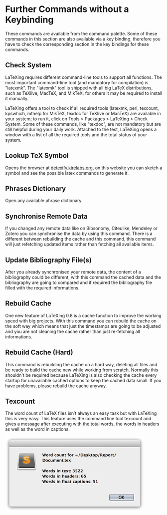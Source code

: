 # Further Commands without a Keybinding

These commands are available from the command palette. Some of these commands
in this section are also available via a key binding, therefore you have to
check the corresponding section in the key bindings for these commands.

## Check System

LaTeXing requires different command-line tools to support all functions. The
most important command-line tool (and mandatory for compilation) is "latexmk".
The "latexmk" tool is shipped with all big LaTeX distributions, such as
TeXlive, MacTeX, and MikTeX; for others it may be required to install it
manually.

LaTeXing offers a tool to check if all required tools (latexmk, perl,
texcount, kpswhich, mthelp for MikTeX, texdoc for TeXlive or MacTeX) are
available in your system; to run it, click on Tools > Packages > LaTeXing >
Check System. Some of these commands, like "texdoc", are not mandatory but are
still helpful during your daily work. Attached to the test, LaTeXing opens a
window with a list of all the required tools and the total status of your
system.

## Lookup TeX Symbol

Opens the browser at [detexify.kirelabs.org][detexify], on this website you
can sketch a symbol and see the possible latex commands to generate it.

## Phrases Dictionary

Open any available phrase dictionary.

## Synchronise Remote Data

If you changed any remote data like on Bibsonomy, Citeulike, Mendeley or
Zotero you can synchronise the data by using this command. There is a
different between rebuilding the cache and this command, this command will
just refetching updated items rather than fetching all available items.

## Update Bibliography File(s)

After you already synchronised your remote data, the content of a bibliography
could be different, with this command the cached data and the bibliography are
going to compared and if required the bibliography file filled with the
required informations.

## Rebuild Cache

One new feature of LaTeXing 0.8 is a cache function to improve the working
speed with big projects. With this command you can rebuild the cache on the
soft way which means that just the timestamps are going to be adjusted and you
are not cleaning the cache rather than just re-fetching all informations.

## Rebuild Cache (Hard)

This command is rebuilding the cache on a hard way, deleting all files and be
ready to build the cache new while working from scratch. Normally this
shouldn't be required because LaTeXing is also checking the cache every
startup for unavailable cached options to keep the cached data small. If you
have problems, please rebuild the cache anyway.

## Texcount

The word count of LaTeX files isn’t always an easy task but with LaTeXing this
is very easy. This feature uses the command line tool texcount and gives a
message after executing with the total words, the words in headers as well as
the word in captions.

![image](images/texcount.jpg)

[bibsonomy]: http://www.bibsonomy.org
[citeulike]: http://www.citeulike.org
[detexify]: http://detexify.kirelabs.org/classify.html
[mendeley]: http://www.mendeley.com
[zotero]: http://www.zotero.org